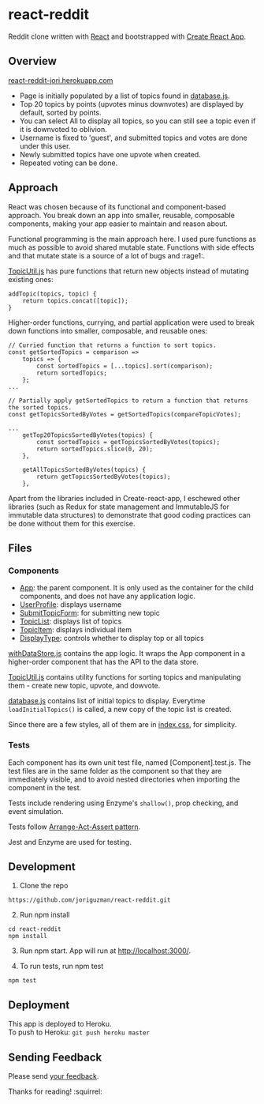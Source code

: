 # react-reddit
Reddit clone written with [React](https://facebook.github.io/react) and bootstrapped with [Create React App](https://github.com/facebookincubator/create-react-app).

## Overview
[react-reddit-jori.herokuapp.com](http://react-reddit-jori.herokuapp.com)
- Page is initially populated by a list of topics found in [database.js](src/database.js).
- Top 20 topics by points (upvotes minus downvotes) are displayed by default, sorted by points.
- You can select All to display all topics, so you can still see a topic even if it is downvoted to oblivion.
- Username is fixed to 'guest', and submitted topics and votes are done under this user.
- Newly submitted topics have one upvote when created.
- Repeated voting can be done.

## Approach
React was chosen because of its functional and component-based approach. You break down an app into smaller, reusable, composable components, making your app easier to maintain and reason about.

Functional programming is the main approach here. I used pure functions as much as possible to avoid shared mutable state. Functions with side effects and that mutate state is a source of a lot of bugs and :rage1:.

[TopicUtil.js](src/TopicUtil.js) has pure functions that return new objects instead of mutating existing ones:
```
addTopic(topics, topic) {
    return topics.concat([topic]);
}
```

Higher-order functions, currying, and partial application were used to break down functions into smaller, composable, and reusable ones:
```
// Curried function that returns a function to sort topics.
const getSortedTopics = comparison =>
    topics => {
        const sortedTopics = [...topics].sort(comparison);
        return sortedTopics;
    };
...

// Partially apply getSortedTopics to return a function that returns the sorted topics.
const getTopicsSortedByVotes = getSortedTopics(compareTopicVotes);

...
    getTop20TopicsSortedByVotes(topics) {
        const sortedTopics = getTopicsSortedByVotes(topics);
        return sortedTopics.slice(0, 20);
    },

    getAllTopicsSortedByVotes(topics) {
        return getTopicsSortedByVotes(topics);
    },
```

Apart from the libraries included in Create-react-app, I eschewed other libraries (such as Redux for state management and ImmutableJS for immutable data structures) to demonstrate that good coding practices can be done without them for this exercise.

## Files
### Components
- [App](src/App.js): the parent component. It is only used as the container for the child components, and does not have any application logic.
- [UserProfile](src/UserProfile.js): displays username
- [SubmitTopicForm](src/SubmitTopicForm.js): for submitting new topic
- [TopicList](src/TopicList.js): displays list of topics
- [TopicItem](src/TopicItem.js): displays individual item
- [DisplayType](src/DisplayType.js): controls whether to display top or all topics

[withDataStore.js](src/withDataStore.js) contains the app logic. It wraps the App component in a higher-order component that has the API to the data store.

[TopicUtil.js](src/TopicUtil.js) contains utility functions for sorting topics and manipulating them - create new topic, upvote, and dowvote.

[database.js](src/database.js) contains list of initial topics to display. Everytime `loadInitialTopics()` is called, a new copy of the topic list is created.

Since there are a few styles, all of them are in [index.css](src/index.css), for simplicity.

### Tests
Each component has its own unit test file, named [Component].test.js. The test files are in the same folder as the component so that they are immediately visible, and to avoid nested directories when importing the component in the test.

Tests include rendering using Enzyme's `shallow()`, prop checking, and event simulation.

Tests follow [Arrange-Act-Assert pattern](http://wiki.c2.com/?ArrangeActAssert).

Jest and Enzyme are used for testing.

## Development
1. Clone the repo
```
https://github.com/joriguzman/react-reddit.git
```

2. Run npm install
```
cd react-reddit
npm install
```

3. Run npm start. App will run at [http://localhost:3000/](http://localhost:3000/).

4. To run tests, run npm test
```
npm test
```

## Deployment
This app is deployed to Heroku.<br>
To push to Heroku: `git push heroku master`

## Sending Feedback
Please send [your feedback](https://github.com/joriguzman/react-reddit/issues).

Thanks for reading! :squirrel:

